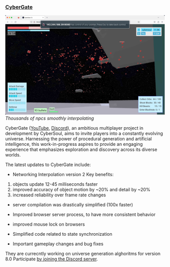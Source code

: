 ### [CyberGate][cybergate-yt]

![Thousands of npcs smoothly interpolating](cybergate.jpg)
_Thousands of npcs smoothly interpolating_

CyberGate ([YouTube][cybergate-yt], [Discord][cybergate-dis]),
an ambitious multiplayer project in development by CyberSoul,
aims to invite players into a constantly evolving universe.
Harnessing the power of procedural generation and artificial intelligence,
this work-in-progress aspires to provide an engaging experience
that emphasizes exploration and discovery across its diverse worlds.

The latest updates to CyberGate include:

- Networking Interpolation version 2
Key benefits:
1. objects update 12-45 milliseconds faster
2. improved accuracy of object motion by ~20% and detail by ~20%
3. increased reliability over frame rate changes

- server compilation was drastically simplified (100x faster)

- Improved browser server process, to have more consistent behavior
- improved mouse lock on browsers
- Simplified code related to state synchronization

- Important gameplay changes and bug fixes


They are currecntly working on universe generation alghoritms for version 8.0
Participate [by joining the Discord server][cybergate-dis].

[cybergate-yt]: https://youtube.com/channel/UClrsOso3Xk2vBWqcsHC3Z4Q
[cybergate-dis]: https://discord.gg/R7DkHqw7zJ
